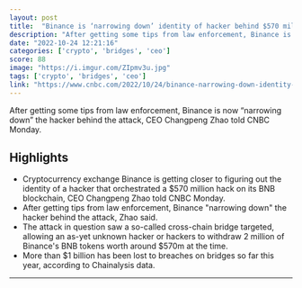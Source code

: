 ```yaml
---
layout: post
title:  "Binance is ‘narrowing down’ identity of hacker behind $570 million crypto attack, CEO says"
description: "After getting some tips from law enforcement, Binance is now “narrowing down” the hacker behind the attack, CEO Changpeng Zhao told CNBC Monday."
date: "2022-10-24 12:21:16"
categories: ['crypto', 'bridges', 'ceo']
score: 88
image: "https://i.imgur.com/ZIpmv3u.jpg"
tags: ['crypto', 'bridges', 'ceo']
link: "https://www.cnbc.com/2022/10/24/binance-narrowing-down-identity-of-hacker-behind-bnb-crypto-hack-ceo.html"
---
```


After getting some tips from law enforcement, Binance is now “narrowing down” the hacker behind the attack, CEO Changpeng Zhao told CNBC Monday.

## Highlights

- Cryptocurrency exchange Binance is getting closer to figuring out the identity of a hacker that orchestrated a $570 million hack on its BNB blockchain, CEO Changpeng Zhao told CNBC Monday.
- After getting tips from law enforcement, Binance "narrowing down" the hacker behind the attack, Zhao said.
- The attack in question saw a so-called cross-chain bridge targeted, allowing an as-yet unknown hacker or hackers to withdraw 2 million of Binance's BNB tokens worth around $570m at the time.
- More than $1 billion has been lost to breaches on bridges so far this year, according to Chainalysis data.

---
